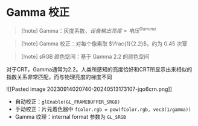 # Gamma 校正

> [!note] Gamma：灰度系数，$设备输出亮度=电压^{Gamma}$

> [!note] Gamma 校正：对每个像素取 $\frac{1}{2.2}$，约为 0.45 次幂

> [!note] sRGB 颜色空间：基于 Gamma 2.2 的颜色空间

对于CRT，Gamma通常为2.2。人类所感知的亮度恰好和CRT所显示出来相似的指数关系非常匹配，而与物理亮度的梯度不同

![[Pasted image 20230914020740-20240513173107-jqo6crn.png]]

* 自动校正：`glEnable(GL_FRAMEBUFFER_SRGB)`
* 手动校正：片元着色器中 `fColor.rgb = pow(fColor.rgb, vec3(1/gamma))`
* Gamma 纹理：internal format 参数为 `GL_SRGB`

‍
